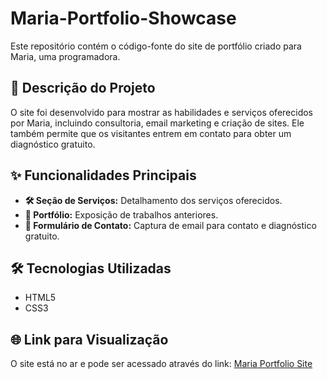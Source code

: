 # Maria-Portfolio-Showcase

Este repositório contém o código-fonte do site de portfólio criado para Maria, uma programadora.

## 📝 Descrição do Projeto
O site foi desenvolvido para mostrar as habilidades e serviços oferecidos por Maria, incluindo consultoria, email marketing e criação de sites. Ele também permite que os visitantes entrem em contato para obter um diagnóstico gratuito.

## ✨ Funcionalidades Principais
- **🛠️ Seção de Serviços:** Detalhamento dos serviços oferecidos.
- **📁 Portfólio:** Exposição de trabalhos anteriores.
- **📧 Formulário de Contato:** Captura de email para contato e diagnóstico gratuito.

## 🛠️ Tecnologias Utilizadas
- HTML5
- CSS3

## 🌐 Link para Visualização
O site está no ar e pode ser acessado através do link: [Maria Portfolio Site](https://showcase-maria.netlify.app/)
